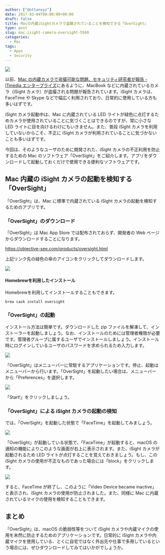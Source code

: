```yaml
---
author: ["@ottanxyz"]
date: 2017-03-04T00:00:00+00:00
draft: false
title: Macの内蔵iSightカメラで盗聴されていることを検知できる「OverSight」
type: post
slug: mac-isight-camera-oversight-5560
categories:
  - Mac
tags:
  - Apps
  - Security
---
```


![](/uploads/2017/03/170304-58ba3b1937ed1.jpg)

以前、[Mac の内蔵カメラで盗撮可能な問題、セキュリティ研究者が報告 - ITmedia エンタープライズ](http://www.itmedia.co.jp/enterprise/articles/1610/07/news125.html)にあるように、MacBook などに内蔵されているカメラ（iSight カメラ）が盗撮される問題が報告されています。iSight カメラは、FaceTime や Skype などで幅広く利用されており、日常的に使用している方も多いはずです。

iSight カメラ起動中は、Mac に内蔵されている LED ライトが緑色に点灯するためカメラが使用されていることに気づくことはできるのですが、常に小さな LED ライトに目を向けるわけにもいきません。また、普段 iSight カメラを利用していないからこそ、不正に iSight カメラが利用されていることに気づかないことも多いはずです。

今回は、そのようなユーザのために開発された、iSight カメラの不正利用を防止するための Mac のソフトウェア「OverSight」をご紹介します。アプリをダウンロードして起動しておくだけで使用できる便利なソフトウェアです。

## Mac 内蔵の iSight カメラの起動を検知する「OverSight」

「OverSight」は、Mac に標準で内蔵されている iSight カメラの起動を検知するためのアプリです。

### 「OverSight」のダウンロード

「OverSight」は Mac App Store では配布されておらず、開発者の Web ページからダウンロードすることになります。

https://objective-see.com/products/oversight.html

上記リンク先の緑色の傘のアイコンをクリックしてダウンロードします。

![](/uploads/2017/03/170304-58ba3b3946ac0.png)

#### Homebrewを利用したインストール

Homebrewを利用してインストールすることもできます。

```zsh
brew cask install oversight
```

### 「OverSight」の起動

インストール方法は簡単です。ダウンロードした zip ファイルを解凍して、インストーラーを起動しましょう。なお、インストールのためには管理者権限が必要です。管理者グループに属するユーザでインストールしましょう。インストール時にログインしているユーザのパスワードを求められるため入力します。

![](/uploads/2017/03/170304-58ba3b2b45a6f.png)

「OverSight」はメニューバーに常駐するアプリケーションです。停止、起動はメニューバーから行います。「OverSight」を起動したい場合は、メニューバーから「Preferences」を選択します。

![](/uploads/2017/03/170304-58ba3b30214a3.png)

「Start!」をクリックしましょう。

### 「OverSight」による iSight カメラの起動の検知

では、「OverSight」を起動した状態で「FaceTime」を起動してみましょう。

![](/uploads/2017/03/170304-58ba3b40b3d3b.png)

「OverSight」が起動している状態で、「FaceTime」が起動すると、macOS の通知の機能によりこのような画面が右上に表示されます。また、iSight カメラが起動されるため LED ライトが点灯することを覚えておきましょう。もし、この iSight カメラの使用が不正なものであった場合には「block」をクリックします。

![](/uploads/2017/03/170304-58ba3b463ac07.png)

すると、FaceTime が終了し、このように「Video Device became inactive」と表示され、iSight カメラの使用が防止されました。また、同様に Mac に内蔵されているマイクの使用を検知することもできます。

## まとめ

「OverSight」は、macOS の脆弱性等をついて iSight カメラや内蔵マイクの使用を未然に防止するためのアプリケーションです。日常的に iSight カメラや内蔵マイクを使用している、とくに自宅ではなく外出先や仕事で多用しているという場合には、ぜひダウンロードしてみてはいかがでしょうか。
